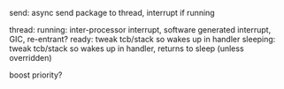 

send: async send package to thread, interrupt if running

thread:
running:  inter-processor interrupt, software generated interrupt, GIC, re-entrant?
ready:    tweak tcb/stack so wakes up in handler 
sleeping: tweak tcb/stack so wakes up in handler, returns to sleep (unless overridden)

boost priority?
